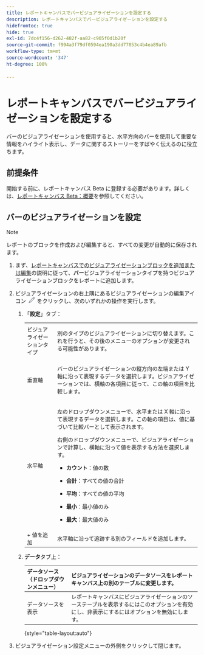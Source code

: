 ```yaml
---
title: レポートキャンバスでバービジュアライゼーションを設定する
description: レポートキャンバスでバービジュアライゼーションを設定する
hidefromtoc: true
hide: true
exl-id: 7dc4f156-d262-482f-aa82-c905f0d1b20f
source-git-commit: f994a3f79df0594ea190a3dd77853c4b4ea89afb
workflow-type: tm+mt
source-wordcount: '347'
ht-degree: 100%

---
```


# レポートキャンバスでバービジュアライゼーションを設定する

バーのビジュアライゼーションを使用すると、水平方向のバーを使用して重要な情報をハイライト表示し、データに関するストーリーをすばやく伝えるのに役立ちます。

## 前提条件

開始する前に、レポートキャンバス Beta に登録する必要があります。詳しくは、[レポートキャンバス Beta：概要](/help/quicksilver/product-announcements/betas/canvas-dashboards-beta/reporting-canvas-beta-overview.md)を参照してください。

## バーのビジュアライゼーションを設定

>[!NOTE]
>
>レポートのブロックを作成および編集すると、すべての変更が自動的に保存されます。

1. まず、[レポートキャンバスでのビジュアライゼーションブロックを追加または編集](../../../reports-and-dashboards/reporting-canvas/visualization-blocks/add-or-edit-report-visualization.md)の説明に従って、**バー**&#x200B;ビジュアライゼーションタイプを持つビジュアライゼーションブロックをレポートに追加します。

1. ビジュアライゼーションの右上隅にあるビジュアライゼーションの編集アイコン ![](assets/edit-icon.png) をクリックし、次のいずれかの操作を実行します。

   1. 「**設定**」タブ：

      <table style="table-layout:auto">
       <col>
       <col>
       <tbody>
        <tr>
         <td role="rowheader">ビジュアライゼーションタイプ</td>
         <td><p>別のタイプのビジュアライゼーションに切り替えます。これを行うと、その後のメニューのオプションが変更される可能性があります。</p></td>
        </tr>
        <tr>
         <td role="rowheader">垂直軸</td>
         <td><p>バーのビジュアライゼーションの縦方向の左端または Y 軸に沿って表現するデータを選択します。ビジュアライゼーションでは、横軸の各項目に従って、この軸の項目を比較します。</p></td>
        </tr>
        <tr>
         <td role="rowheader">水平軸</td>
         <td><p>左のドロップダウンメニューで、水平または X 軸に沿って表現するデータを選択します。この軸の項目は、値に基づいて比較バーとして表示されます。</p><p>右側のドロップダウンメニューで、ビジュアライゼーションで計算し、横軸に沿って値を表示する方法を選択します。</p>
          <ul>
           <li><p><b>カウント</b>：値の数</p></li>
           <li><p><b>合計</b>：すべての値の合計 </p></li>
           <li><p><b>平均</b>：すべての値の平均</p></li>
           <li><p><b>最小</b>：最小値のみ</p></li>
           <li><p><b>最大</b>：最大値のみ</p></li>
          </ul></td>
        </tr>
        <tr>
         <td role="rowheader">+ 値を追加</td>
         <td>水平軸に沿って追跡する別のフィールドを追加します。</td>
        </tr>
       </tbody>
      </table>

   1. **データ**&#x200B;タブ上：

      | データソース（ドロップダウンメニュー） | ビジュアライゼーションのデータソースをレポートキャンバス上の別のテーブルに変更します。 |
      |---|---|
      | データソースを表示 | レポートキャンバスにビジュアライゼーションのソーステーブルを表示するにはこのオプションを有効にし、非表示にするにはオプションを無効にします。 |

      {style="table-layout:auto"}

      <!--   
      NOLAN-FLAG: convert table to html. 
      -->

1. ビジュアライゼーション設定メニューの外側をクリックして閉じます。
